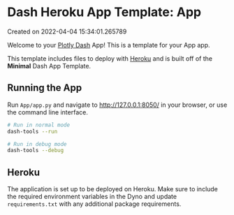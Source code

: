# Dash Heroku App Template: App

Created on 2022-04-04 15:34:01.265789

Welcome to your [Plotly Dash](https://plotly.com/dash/) App! This is a template for your App app.

This template includes files to deploy with [Heroku](https://heroku.com/) and is built off of the **Minimal** Dash App Template.

## Running the App

Run `App/app.py` and navigate to http://127.0.0.1:8050/ in your browser, or use the command line interface.

```bash
# Run in normal mode
dash-tools --run

# Run in debug mode
dash-tools --debug
```

## Heroku

The application is set up to be deployed on Heroku. Make sure to include the required environment variables in the Dyno and update `requirements.txt` with any additional package requirements.